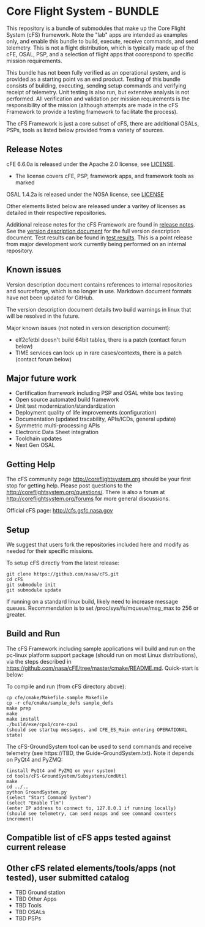 # Core Flight System - BUNDLE

This repository is a bundle of submodules that make up the Core Flight System (cFS) framework.  Note the "lab" apps are intended as examples only, and enable this bundle to build, execute, receive commands, and send telemetry.  This is not a flight distribution, which is typically made up of the cFE, OSAL, PSP, and a selection of flight apps that coorespond to specific mission requirements.

This bundle has not been fully verified as an operational system, and is provided as a starting point vs an end product.  Testing of this bundle consists of building, executing, sending setup commands and verifying receipt of telemetry.  Unit testing is also run, but extensive analysis is not performed.  All verification and validation per mission requirements is the responsibility of the mission (although attempts are made in the cFS Framework to provide a testing framework to facilitate the process).

The cFS Framework is just a core subset of cFS, there are additional OSALs, PSPs, tools as listed below provided from a variety of sources.

## Release Notes

cFE 6.6.0a is released under the Apache 2.0 license, see [LICENSE](https://github.com/nasa/cFE/tree/master/LICENSE-18128-Apache-2_0.pdf).
 - The license covers cFE, PSP, framework apps, and framework tools as marked

OSAL 1.4.2a is released under the NOSA license, see [LICENSE](https://github.com/nasa/osal/blob/master/LICENSE)

Other elements listed below are released under a varitey of licenses as detailed in their respective repositories.

Additional release notes for the cFS Framework are found in [release notes](https://github.com/nasa/cFE/tree/master/docs/cFE_release_notes.md).  See the [version description document](https://github.com/nasa/cFE/tree/master/docs/cFE_6_6_0_version_description.md) for the full version description document.  Test results can be found in [test results](https://github.com/nasa/cFE/tree/master/test-and-ground/test-review-packages/Results).  This is a point release from major development work currently being performed on an internal repository.

## Known issues

Version description document contains references to internal repositories and sourceforge, which is no longer in use.  Markdown document formats have not been updated for GitHub.

The version description document details two build warnings in linux that will be resolved in the future.

Major known issues (not noted in version description document):
  - elf2cfetbl doesn't build 64bit tables, there is a patch (contact forum below)
  - TIME services can lock up in rare cases/contexts, there is a patch (contact forum below)

## Major future work

  - Certification framework including PSP and OSAL white box testing
  - Open source automated build framework
  - Unit test modernization/standardization
  - Deployment quality of life improvements (configuration)
  - Documentation (updated tracability, APIs/ICDs, general update)
  - Symmetric multi-processing APIs
  - Electronic Data Sheet integration
  - Toolchain updates
  - Next Gen OSAL

## Getting Help

The cFS community page http://coreflightsystem.org should be your first stop for getting help. Please post questions to the http://coreflightsystem.org/questions/. There is also a forum at http://coreflightsystem.org/forums for more general discussions.

Official cFS page: http://cfs.gsfc.nasa.gov

## Setup

We suggest that users fork the repositories included here and modify as needed for their specific missions.

To setup cFS directly from the latest release:

    git clone https://github.com/nasa/cFS.git
    cd cFS
    git submodule init
    git submodule update

If running on a standard linux build, likely need to increase message queues.  Recommendation is to set /proc/sys/fs/mqueue/msg_max to 256 or greater.

## Build and Run

The cFS Framework including sample applications will build and run on the pc-linux platform support package (should run on most Linux distributions), via the steps described in https://github.com/nasa/cFE/tree/master/cmake/README.md.  Quick-start is below:

To compile and run (from cFS directory above):

    cp cfe/cmake/Makefile.sample Makefile
    cp -r cfe/cmake/sample_defs sample_defs
    make prep
    make
    make install
    ./build/exe/cpu1/core-cpu1
    (should see startup messages, and CFE_ES_Main entering OPERATIONAL state)

The cFS-GroundSystem tool can be used to send commands and receive telemetry (see https://TBD, the Guide-GroundSystem.txt).  Note it depends on PyQt4 and PyZMQ:

    (install PyQt4 and PyZMQ on your system)
    cd tools/cFS-GroundSystem/Subsystems/cmdUtil
    make
    cd ../..
    python GroundSystem.py
    (select "Start Command System")
    (select "Enable Tlm")
    (enter IP address to connect to, 127.0.0.1 if running locally)
    (should see telemetry, can send noops and see command counters increment)

## Compatible list of cFS apps tested against current release

## Other cFS related elements/tools/apps (not tested), user submitted catalog

  - TBD Ground station 
  - TBD Other Apps 
  - TBD Tools
  - TBD OSALs
  - TBD PSPs
